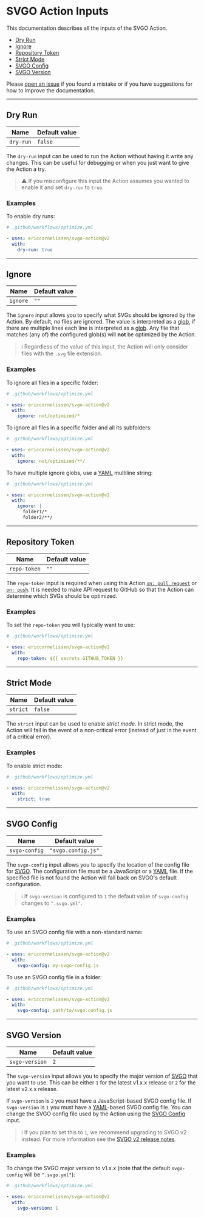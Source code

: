 # SVGO Action Inputs

This documentation describes all the inputs of the SVGO Action.

- [Dry Run](#dry-run)
- [Ignore](#ignore)
- [Repository Token](#repository-token)
- [Strict Mode](#strict-mode)
- [SVGO Config](#svgo-config)
- [SVGO Version](#svgo-version)

Please [open an issue] if you found a mistake or if you have suggestions for how
to improve the documentation.

---

## Dry Run

| Name      | Default value |
| --------- | ------------- |
| `dry-run` | `false`       |

The `dry-run` input can be used to run the Action without having it write any
changes. This can be useful for debugging or when you just want to give the
Action a try.

> :warning: If you misconfigure this input the Action assumes you wanted to
> enable it and set `dry-run` to `true`.

### Examples

To enable dry runs:

```yaml
# .github/workflows/optimize.yml

- uses: ericcornelissen/svgo-action@v2
  with:
    dry-run: true
```

---

## Ignore

| Name     | Default value |
| -------- | ------------- |
| `ignore` | `""`          |

The `ignore` input allows you to specify what SVGs should be ignored by the
Action. By default, no files are ignored. The value is interpreted as a [glob],
if there are multiple lines each line is interpreted as a [glob]. Any file that
matches (any of) the configured glob(s) will **not** be optimized by the Action.

> :information_source: Regardless of the value of this input, the Action will
> only consider files with the `.svg` file extension.

### Examples

To ignore all files in a specific folder:

```yaml
# .github/workflows/optimize.yml

- uses: ericcornelissen/svgo-action@v2
  with:
    ignore: not/optimized/*
```

To ignore all files in a specific folder and all its subfolders:

```yaml
# .github/workflows/optimize.yml

- uses: ericcornelissen/svgo-action@v2
  with:
    ignore: not/optimized/**/
```

To have multiple ignore globs, use a [YAML] multiline string:

```yaml
# .github/workflows/optimize.yml

- uses: ericcornelissen/svgo-action@v2
  with:
    ignore: |
      folder1/*
      folder2/**/
```

---

## Repository Token

| Name         | Default value |
| ------------ | ------------- |
| `repo-token` | `""`          |

The `repo-token` input is required when using this Action [`on: pull_request`]
or [`on: push`]. It is needed to make API request to GitHub so that the Action
can determine which SVGs should be optimized.

### Examples

To set the `repo-token` you will typically want to use:

```yaml
# .github/workflows/optimize.yml

- uses: ericcornelissen/svgo-action@v2
  with:
    repo-token: ${{ secrets.GITHUB_TOKEN }}
```

---

## Strict Mode

| Name     | Default value |
| -------- | ------------- |
| `strict` | `false`       |

The `strict` input can be used to enable _strict mode_. In strict mode, the
Action will fail in the event of a non-critical error (instead of just in the
event of a critical error).

### Examples

To enable strict mode:

```yaml
# .github/workflows/optimize.yml

- uses: ericcornelissen/svgo-action@v2
  with:
    strict: true
```

---

## SVGO Config

| Name          | Default value      |
| ------------- | ------------------ |
| `svgo-config` | `"svgo.config.js"` |

The `svgo-config` input allows you to specify the location of the config file
for [SVGO]. The configuration file must be a JavaScript or a [YAML] file. If the
specified file is not found the Action will fall back on SVGO's default
configuration.

> :information_source: If `svgo-version` is configured to `1` the default value
> of `svgo-config` changes to `".svgo.yml"`.

### Examples

To use an SVGO config file with a non-standard name:

```yaml
# .github/workflows/optimize.yml

- uses: ericcornelissen/svgo-action@v2
  with:
    svgo-config: my-svgo-config.js
```

To use an SVGO config file in a folder:

```yaml
# .github/workflows/optimize.yml

- uses: ericcornelissen/svgo-action@v2
  with:
    svgo-config: path/to/svgo.config.js
```

---

## SVGO Version

| Name           | Default value |
| -------------- | ------------- |
| `svgo-version` | `2`           |

The `svgo-version` input allows you to specify the major version of [SVGO] that
you want to use. This can be either `1` for the latest v1.x.x release or `2` for
the latest v2.x.x release.

If `svgo-version` is `2` you must have a JavaScript-based SVGO config file. If
`svgo-version` is `1` you must have a [YAML]-based SVGO config file. You can
change the SVGO config file used by the Action using the [SVGO
Config](#svgo-config) input.

> :information_source: If you plan to set this to `1`, we recommend upgrading to
> SVGO v2 instead. For more information see the [SVGO v2 release notes].

### Examples

To change the SVGO major version to v1.x.x (note that the default `svgo-config`
will be `".svgo.yml"`):

```yaml
# .github/workflows/optimize.yml

- uses: ericcornelissen/svgo-action@v2
  with:
    svgo-version: 1
```

[`on: pull_request`]: ./events.md#on-pull_request
[`on: push`]: ./events.md#on-push

[glob]: https://en.wikipedia.org/wiki/Glob_(programming)
[open an issue]: https://github.com/ericcornelissen/svgo-action/issues/new?labels=docs&template=documentation.md
[svgo]: https://github.com/svg/svgo
[svgo v2 release notes]: https://github.com/svg/svgo/releases/tag/v2.0.0
[yaml]: https://yaml.org/

